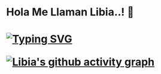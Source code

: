 <!DOCTYPE html>
<html>

<head>
    <h1> Hola Me Llaman Libia..! 👋 <h1>
   
 </head>
<body>


[![Typing SVG](https://letrasmaquinas.herokuapp.com?font=roboto&color=8F2ACD&lines=Estudiante+de+Back+End+Con+Java)](https://git.io/typing-svg)

 
[![Libia's github activity graph]( https://graficoactividad.herokuapp.com/graph?username=margaritasing&theme=dracula)](https://github.com/margaritasing/github-readme-activity-graph)


</body>

</html>






